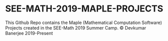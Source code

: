 # SEE-MATH-2019-MAPLE-PROJECTS
This Github Repo contains the Maple (Mathematical Computation Software) Projects created in the SEE-Math 2019 Summer Camp.
© Devkumar Banerjee 2019-Present
